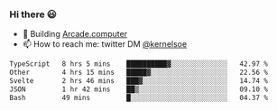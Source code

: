 ### Hi there 😃

- 🔨 Building [Arcade.computer](https://arcade.computer)
- 📫 How to reach me: twitter DM [@kernelsoe](https://twitter.com/kernelsoe)

<!--START_SECTION:waka-->

```txt
TypeScript   8 hrs 5 mins    ██████████▓░░░░░░░░░░░░░░   42.97 %
Other        4 hrs 15 mins   █████▓░░░░░░░░░░░░░░░░░░░   22.56 %
Svelte       2 hrs 46 mins   ███▓░░░░░░░░░░░░░░░░░░░░░   14.74 %
JSON         1 hr 42 mins    ██▒░░░░░░░░░░░░░░░░░░░░░░   09.10 %
Bash         49 mins         █░░░░░░░░░░░░░░░░░░░░░░░░   04.37 %
```

<!--END_SECTION:waka-->
